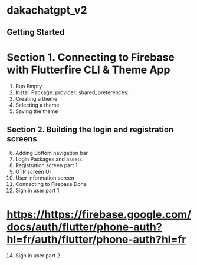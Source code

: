 # dakachatgpt_v2

## Getting Started

# Section 1. Connecting  to Firebase with Flutterfire CLI & Theme App

1. Run Empty
2. Install Package: provider:  shared_preferences:
3. Creating a theme
4. Selecting a theme
5. Saving the theme

## Section 2. Building the login and registration screens

6. Adding Bottom navigation bar
7. Login Packages and assets
8. Registration screen part 1
10. OTP screen UI
11. User information screen
12. Connecting to Firebase Done
13. Sign in user part 1

# <https://https://firebase.google.com/docs/auth/flutter/phone-auth?hl=fr/auth/flutter/phone-auth?hl=fr>

14. Sign in user part 2
